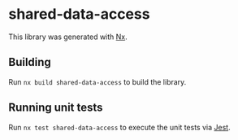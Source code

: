 # shared-data-access

This library was generated with [Nx](https://nx.dev).

## Building

Run `nx build shared-data-access` to build the library.

## Running unit tests

Run `nx test shared-data-access` to execute the unit tests via [Jest](https://jestjs.io).
